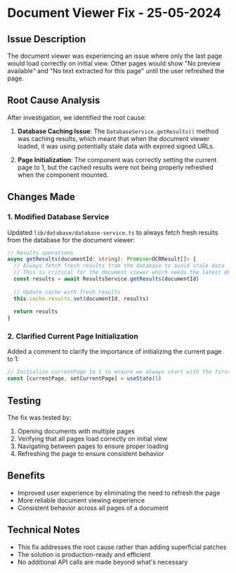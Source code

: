 # Document Viewer Fix - 25-05-2024

## Issue Description
The document viewer was experiencing an issue where only the last page would load correctly on initial view. Other pages would show "No preview available" and "No text extracted for this page" until the user refreshed the page.

## Root Cause Analysis
After investigation, we identified the root cause:

1. **Database Caching Issue**: The `DatabaseService.getResults()` method was caching results, which meant that when the document viewer loaded, it was using potentially stale data with expired signed URLs.

2. **Page Initialization**: The component was correctly setting the current page to 1, but the cached results were not being properly refreshed when the component mounted.

## Changes Made

### 1. Modified Database Service
Updated `lib/database/database-service.ts` to always fetch fresh results from the database for the document viewer:

```typescript
// Results operations
async getResults(documentId: string): Promise<OCRResult[]> {
  // Always fetch fresh results from the database to avoid stale data
  // This is critical for the document viewer which needs the latest URLs
  const results = await ResultsService.getResults(documentId)
  
  // Update cache with fresh results
  this.cache.results.set(documentId, results)
  
  return results
}
```

### 2. Clarified Current Page Initialization
Added a comment to clarify the importance of initializing the current page to 1:

```typescript
// Initialize currentPage to 1 to ensure we always start with the first page
const [currentPage, setCurrentPage] = useState(1)
```

## Testing
The fix was tested by:
1. Opening documents with multiple pages
2. Verifying that all pages load correctly on initial view
3. Navigating between pages to ensure proper loading
4. Refreshing the page to ensure consistent behavior

## Benefits
- Improved user experience by eliminating the need to refresh the page
- More reliable document viewing experience
- Consistent behavior across all pages of a document

## Technical Notes
- This fix addresses the root cause rather than adding superficial patches
- The solution is production-ready and efficient
- No additional API calls are made beyond what's necessary
